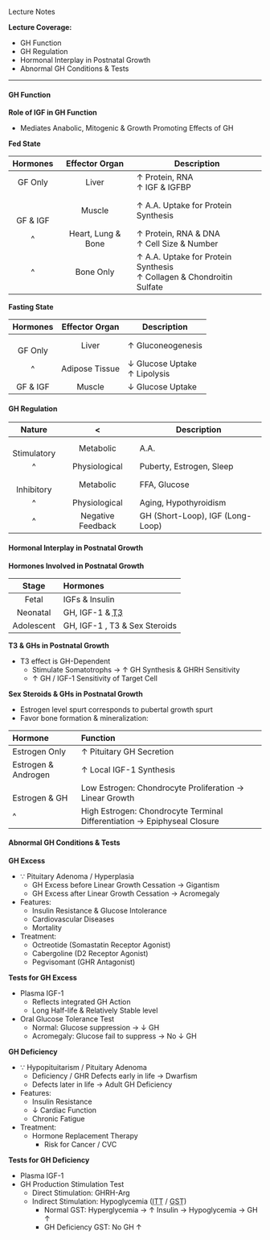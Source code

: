 Lecture Notes

**Lecture Coverage:**
- GH Function
- GH Regulation
- Hormonal Interplay in Postnatal Growth
- Abnormal GH Conditions & Tests

---
#### **GH Function**
**Role of IGF in GH Function**
- Mediates Anabolic, Mitogenic & Growth Promoting Effects of GH

**Fed State**

|     Hormones     |   Effector Organ   | Description                                                             |
| :--------------: | :----------------: | ----------------------------------------------------------------------- |
|     GF Only      |       Liver        | ↑ Protein, RNA<br>↑ IGF & IGFBP                                         |
| <br><br>GF & IGF |       Muscle       | ↑ A.A. Uptake for Protein Synthesis                                     |
|        ^         | Heart, Lung & Bone | ↑ Protein, RNA & DNA<br>↑ Cell Size & Number                            |
|        ^         |     Bone Only      | ↑ A.A. Uptake for Protein Synthesis<br>↑ Collagen & Chondroitin Sulfate |
**Fasting State**

|  Hormones   | Effector Organ | Description                     |
| :---------: | :------------: | ------------------------------- |
| <br>GF Only |     Liver      | ↑ Gluconeogenesis               |
|      ^      | Adipose Tissue | ↓ Glucose Uptake<br>↑ Lipolysis |
|  GF & IGF   |     Muscle     | ↓ Glucose Uptake                |


#### **GH Regulation**

|     Nature      |         <         | Description                      |
| :-------------: | :---------------: | -------------------------------- |
| <br>Stimulatory |     Metabolic     | A.A.                             |
|        ^        |   Physiological   | Puberty, Estrogen, Sleep         |
| <br>Inhibitory  |     Metabolic     | FFA, Glucose                     |
|        ^        |   Physiological   | Aging, Hypothyroidism            |
|        ^        | Negative Feedback | GH (Short-Loop), IGF (Long-Loop) |


#### **Hormonal Interplay in Postnatal Growth**
**Hormones Involved in Postnatal Growth**

|   Stage    | Hormones                                             |
| :--------: | :--------------------------------------------------- |
|   Fetal    | IGFs & Insulin                                       |
|  Neonatal  | GH, IGF-1 & <abbr Title="Triiodothyronine">T3</abbr> |
| Adolescent | GH, IGF-1 , T3 & Sex Steroids                        |

**T3 & GHs in Postnatal Growth**
- T3 effect is GH-Dependent
	- Stimulate Somatotrophs → ↑ GH Synthesis & GHRH Sensitivity
	- ↑ GH / IGF-1 Sensitivity of Target Cell

**Sex Steroids & GHs in Postnatal Growth**
- Estrogen level spurt corresponds to pubertal growth spurt
- Favor bone formation & mineralization:

| Hormone             | Function                                                                 |
| :------------------ | :----------------------------------------------------------------------- |
| Estrogen Only       | ↑ Pituitary GH Secretion                                                 |
| Estrogen & Androgen | ↑ Local IGF-1 Synthesis                                                  |
| <br>Estrogen & GH   | Low Estrogen: Chondrocyte Proliferation → Linear Growth                  |
| ^                   | High Estrogen: Chondrocyte Terminal Differentiation → Epiphyseal Closure |


#### **Abnormal GH Conditions & Tests**
**GH Excess**
- ∵ Pituitary Adenoma / Hyperplasia
	- GH Excess before Linear Growth Cessation → Gigantism
	- GH Excess after Linear Growth Cessation → Acromegaly
- Features:
	- Insulin Resistance & Glucose Intolerance
	- Cardiovascular Diseases
	- Mortality
- Treatment:
	- Octreotide (Somastatin Receptor Agonist)
	- Cabergoline (D2 Receptor Agonist)
	- Pegvisomant (GHR Antagonist)

**Tests for GH Excess**
- Plasma IGF-1
	- Reflects integrated GH Action
	- Long Half-life & Relatively Stable level
- Oral Glucose Tolerance Test
	- Normal: Glucose suppression → ↓ GH
	- Acromegaly: Glucose fail to suppress → No ↓ GH

**GH Deficiency**
- ∵ Hypopituitarism / Pituitary Adenoma
	- Deficiency / GHR Defects early in life → Dwarfism
	- Defects later in life → Adult GH Deficiency
- Features:
	- Insulin Resistance
	- ↓ Cardiac Function
	- Chronic Fatigue
- Treatment:
	- Hormone Replacement Therapy
		- Risk for Cancer / CVC

**Tests for GH Deficiency**
- Plasma IGF-1
- GH Production Stimulation Test
	- Direct Stimulation: GHRH-Arg
	- Indirect Stimulation: Hypoglycemia (<abbr Title="Insulin Tolerance Test">ITT</abbr> / <abbr Title="Glucagon Stimulation Test">GST</abbr>)
		- Normal GST: Hyperglycemia → ↑ Insulin → Hypoglycemia → GH ↑
		- GH Deficiency GST: No GH ↑